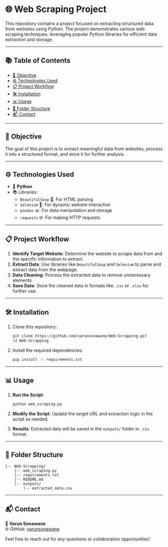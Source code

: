 # 🌐 Web Scraping Project  

This repository contains a project focused on extracting structured data from websites using Python. The project demonstrates various web scraping techniques, leveraging popular Python libraries for efficient data extraction and storage.

---

## 📚 Table of Contents  

- [🎯 Objective](#objective)  
- [⚙️ Technologies Used](#technologies-used)  
- [📋 Project Workflow](#project-workflow)  
- [🛠️ Installation](#installation)  
- [📊 Usage](#usage)  
- [📁 Folder Structure](#folder-structure)  
- [📬 Contact](#contact)  

---

## 🎯 Objective  

The goal of this project is to extract meaningful data from websites, process it into a structured format, and store it for further analysis.  

---

## ⚙️ Technologies Used  

- 🐍 **Python**  
- 📚 Libraries:  
  - `BeautifulSoup` 🌹: For HTML parsing  
  - `Selenium` 🚗: For dynamic website interaction  
  - `pandas` 📊: For data manipulation and storage  
  - `requests` 🌐: For making HTTP requests  

---

## 📋 Project Workflow  

1. **Identify Target Website**: Determine the website to scrape data from and the specific information to extract.  
2. **Extract Data**: Use libraries like `BeautifulSoup` and `Selenium` to parse and extract data from the webpage.  
3. **Data Cleaning**: Process the extracted data to remove unnecessary elements.  
4. **Save Data**: Store the cleaned data in formats like `.csv` or `.xlsx` for further use.  

---

## 🛠️ Installation  

1. Clone this repository:  
   ```bash  
   git clone https://github.com/varunsonawane/Web-Scrapping.git  
   cd Web-Scrapping  
   ```  

2. Install the required dependencies:  
   ```bash  
   pip install -r requirements.txt  
   ```  

---

## 📊 Usage  

1. **Run the Script**:  
   ```bash  
   python web_scraping.py  
   ```  

2. **Modify the Script**: Update the target URL and extraction logic in the script as needed.  

3. **Results**: Extracted data will be saved in the `outputs/` folder in `.csv` format.  

---

## 📁 Folder Structure  

```
|-- Web-Scrapping/  
    |-- web_scraping.py  
    |-- requirements.txt  
    |-- README.md  
    |-- outputs/  
        |-- extracted_data.csv  
```  

---

## 📬 Contact  

👤 **Varun Sonawane**  
🌐 GitHub: [varunsonawane](https://github.com/varunsonawane)  

Feel free to reach out for any questions or collaboration opportunities!  

